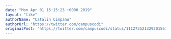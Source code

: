 ```yaml
---
date: "Mon Apr 01 15:15:23 +0000 2019"
layout: "like"
authorName: "Catalin Cimpanu"
authorUrl: "https://twitter.com/campuscodi"
originalPost: "https://twitter.com/campuscodi/status/1112735213292015616"
---
```

